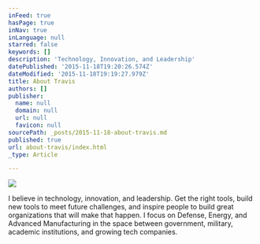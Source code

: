 ```yaml
---
inFeed: true
hasPage: true
inNav: true
inLanguage: null
starred: false
keywords: []
description: 'Technology, Innovation, and Leadership'
datePublished: '2015-11-18T19:20:26.574Z'
dateModified: '2015-11-18T19:19:27.979Z'
title: About Travis
authors: []
publisher:
  name: null
  domain: null
  url: null
  favicon: null
sourcePath: _posts/2015-11-18-about-travis.md
published: true
url: about-travis/index.html
_type: Article

---
```

![](https://the-grid-user-content.s3-us-west-2.amazonaws.com/b3e47711-a018-42bc-af2a-441eeeff6bcf.jpg)

I believe in technology, innovation, and leadership. 
Get the right tools, build new tools to meet future challenges, and inspire people to build great organizations that will make that happen. I focus on Defense, Energy, and Advanced Manufacturing in the space between government, military, academic institutions, and growing tech companies.